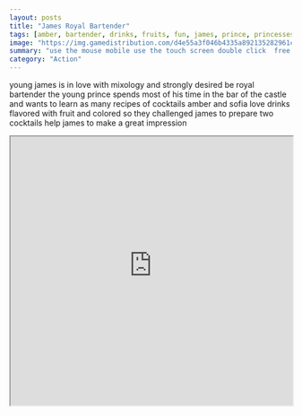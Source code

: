 ```yaml
---
layout: posts
title: "James Royal Bartender"
tags: [amber, bartender, drinks, fruits, fun, james, prince, princesses, royal, sofia, free, online, games, oyna, game, free, games, play, play, games]
image: "https://img.gamedistribution.com/d4e55a3f046b4335a892135282961c6d.jpg"
summary: "use the mouse mobile use the touch screen double click  free online games oyna game free games play play games"
category: "Action"
---
```


young james is in love with mixology and strongly desired be royal bartender the young prince spends most of his time in the bar of the castle and wants to learn as many recipes of cocktails amber and sofia love drinks flavored with fruit and colored so they challenged james to prepare two cocktails help james to make a great impression

<iframe width="100%" height="480px;" src="https://html5.gamedistribution.com/d4e55a3f046b4335a892135282961c6d/"></iframe>